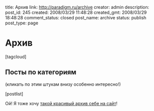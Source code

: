 title: Архив
link: http://paradigm.ru/archive
creator: admin
description: 
post_id: 245
created: 2008/03/29 11:48:28
created_gmt: 2008/03/29 18:48:28
comment_status: closed
post_name: archive
status: publish
post_type: page

# Архив

[tagcloud]

## Посты по категориям

(кликать по этим штукам внизу особенно интересно!)

[postlist]

Ой! Я тоже хочу [такой красивый архив себе на сайт](/wp-postlist)!